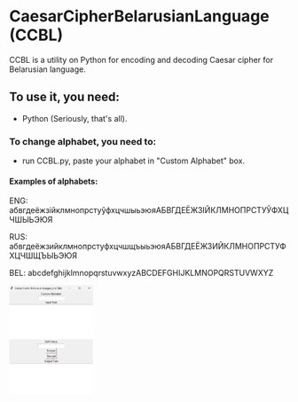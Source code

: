 # CaesarCipherBelarusianLanguage (CCBL)
CCBL is a utility on Python for encoding and decoding Caesar cipher for Belarusian language.
## To use it, you need:
- Python
(Seriously, that's all).
### To change alphabet, you need to:
- run CCBL.py, paste your alphabet in "Custom Alphabet" box.
#### Examples of alphabets:
ENG: абвгдеёжзійклмнопрстуўфхцчшыьэюяАБВГДЕЁЖЗІЙКЛМНОПРСТУЎФХЦЧШЫЬЭЮЯ

RUS: абвгдеёжзийклмнопрстуфхцчшщъыьэюяАБВГДЕЁЖЗИЙКЛМНОПРСТУФХЦЧШЩЪЫЬЭЮЯ

BEL: abcdefghijklmnopqrstuvwxyzABCDEFGHIJKLMNOPQRSTUVWXYZ

<img src="https://raw.githubusercontent.com/Liam-q3v6z/CaesarCipherBelarusianLanguage/refs/heads/main/preview.png" width=30% height=30%>
